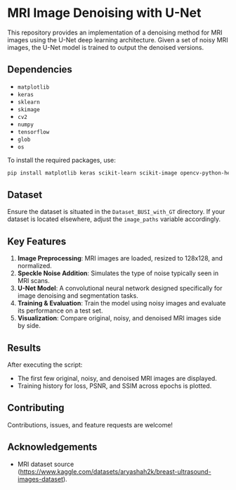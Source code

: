 # MRI Image Denoising with U-Net

This repository provides an implementation of a denoising method for MRI images using the U-Net deep learning architecture. Given a set of noisy MRI images, the U-Net model is trained to output the denoised versions.

## Dependencies

- `matplotlib`
- `keras`
- `sklearn`
- `skimage`
- `cv2`
- `numpy`
- `tensorflow`
- `glob`
- `os`

To install the required packages, use:

```bash
pip install matplotlib keras scikit-learn scikit-image opencv-python-headless numpy tensorflow
```

## Dataset

Ensure the dataset is situated in the `Dataset_BUSI_with_GT` directory. If your dataset is located elsewhere, adjust the `image_paths` variable accordingly.

## Key Features

1. **Image Preprocessing**: MRI images are loaded, resized to 128x128, and normalized.
2. **Speckle Noise Addition**: Simulates the type of noise typically seen in MRI scans.
3. **U-Net Model**: A convolutional neural network designed specifically for image denoising and segmentation tasks.
4. **Training & Evaluation**: Train the model using noisy images and evaluate its performance on a test set.
5. **Visualization**: Compare original, noisy, and denoised MRI images side by side.


## Results

After executing the script:

- The first few original, noisy, and denoised MRI images are displayed.
- Training history for loss, PSNR, and SSIM across epochs is plotted.

## Contributing

Contributions, issues, and feature requests are welcome!


## Acknowledgements

- MRI dataset source (https://www.kaggle.com/datasets/aryashah2k/breast-ultrasound-images-dataset).
